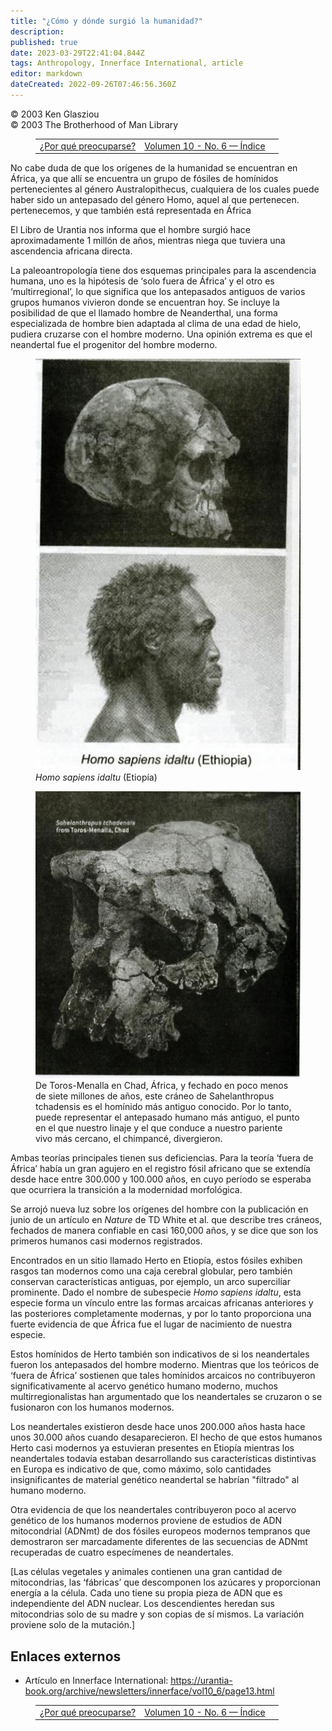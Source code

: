 ```yaml
---
title: "¿Cómo y dónde surgió la humanidad?"
description: 
published: true
date: 2023-03-29T22:41:04.844Z
tags: Anthropology, Innerface International, article
editor: markdown
dateCreated: 2022-09-26T07:46:56.360Z
---
```


<p class="v-card v-sheet theme--light grey lighten-3 px-2">© 2003 Ken Glasziou<br>© 2003 The Brotherhood of Man Library</p>
<figure class="table chapter-navigator">
  <table>
    <tbody>
      <tr>
        <td>
        <a href="/es/article/Ken_Glasziou/Why_Worry">
          <span class="mdi mdi-arrow-left-drop-circle"></span><span class="pl-2">¿Por qué preocuparse?</span>
        </a>
        </td>
        <td>
        <a href="/es/index/articles_innerface#volumen-10-no-6">
          <span class="mdi mdi-book-open-variant"></span><span class="pl-2">Volumen 10 - No. 6 — Índice</span>
        </a>
        </td>
        <td>
        </td>
      </tr>
    </tbody>
  </table>
</figure>


No cabe duda de que los orígenes de la humanidad se encuentran en África, ya que allí se encuentra un grupo de fósiles de homínidos pertenecientes al género Australopithecus, cualquiera de los cuales puede haber sido un antepasado del género Homo, aquel al que pertenecen. pertenecemos, y que también está representada en África

El Libro de Urantia nos informa que el hombre surgió hace aproximadamente 1 millón de años, mientras niega que tuviera una ascendencia africana directa.

La paleoantropología tiene dos esquemas principales para la ascendencia humana, uno es la hipótesis de ‘solo fuera de África’ y el otro es ‘multirregional’, lo que significa que los antepasados ​​​​antiguos de varios grupos humanos vivieron donde se encuentran hoy. Se incluye la posibilidad de que el llamado hombre de Neanderthal, una forma especializada de hombre bien adaptada al clima de una edad de hielo, pudiera cruzarse con el hombre moderno. Una opinión extrema es que el neandertal fue el progenitor del hombre moderno.

<figure class="image urantiapedia image-style-align-left">
<img src="/image/article/Ken_Glasziou/How_and_Where_did_Mankind_arise/004234.jpg">
<figcaption><em>Homo sapiens idaltu</em> (Etiopía) </figcaption>
</figure>

<figure class="image urantiapedia image-style-align-right">
<img src="/image/article/Ken_Glasziou/How_and_Where_did_Mankind_arise/004235.jpg">
<figcaption>De Toros-Menalla en Chad, África, y fechado en poco menos de siete millones de años, este cráneo de Sahelanthropus tchadensis es el homínido más antiguo conocido. Por lo tanto, puede representar el antepasado humano más antiguo, el punto en el que nuestro linaje y el que conduce a nuestro pariente vivo más cercano, el chimpancé, divergieron. </figcaption>
</figure>

Ambas teorías principales tienen sus deficiencias. Para la teoría ‘fuera de África’ había un gran agujero en el registro fósil africano que se extendía desde hace entre 300.000 y 100.000 años, en cuyo período se esperaba que ocurriera la transición a la modernidad morfológica.

Se arrojó nueva luz sobre los orígenes del hombre con la publicación en junio de un artículo en _Nature_ de TD White et al. que describe tres cráneos, fechados de manera confiable en casi 160,000 años, y se dice que son los primeros humanos casi modernos registrados.

Encontrados en un sitio llamado Herto en Etiopía, estos fósiles exhiben rasgos tan modernos como una caja cerebral globular, pero también conservan características antiguas, por ejemplo, un arco superciliar prominente. Dado el nombre de subespecie _Homo sapiens idaltu_, esta especie forma un vínculo entre las formas arcaicas africanas anteriores y las posteriores completamente modernas, y por lo tanto proporciona una fuerte evidencia de que África fue el lugar de nacimiento de nuestra especie.

Estos homínidos de Herto también son indicativos de si los neandertales fueron los antepasados ​​del hombre moderno. Mientras que los teóricos de ‘fuera de África’ sostienen que tales homínidos arcaicos no contribuyeron significativamente al acervo genético humano moderno, muchos multirregionalistas han argumentado que los neandertales se cruzaron o se fusionaron con los humanos modernos.

Los neandertales existieron desde hace unos 200.000 años hasta hace unos 30.000 años cuando desaparecieron. El hecho de que estos humanos Herto casi modernos ya estuvieran presentes en Etiopía mientras los neandertales todavía estaban desarrollando sus características distintivas en Europa es indicativo de que, como máximo, solo cantidades insignificantes de material genético neandertal se habrían "filtrado" al humano moderno.

Otra evidencia de que los neandertales contribuyeron poco al acervo genético de los humanos modernos proviene de estudios de ADN mitocondrial (ADNmt) de dos fósiles europeos modernos tempranos que demostraron ser marcadamente diferentes de las secuencias de ADNmt recuperadas de cuatro especímenes de neandertales.

[Las células vegetales y animales contienen una gran cantidad de mitocondrias, las ‘fábricas’ que descomponen los azúcares y proporcionan energía a la célula. Cada uno tiene su propia pieza de ADN que es independiente del ADN nuclear. Los descendientes heredan sus mitocondrias solo de su madre y son copias de sí mismos. La variación proviene solo de la mutación.]

## Enlaces externos

- Artículo en Innerface International: https://urantia-book.org/archive/newsletters/innerface/vol10_6/page13.html



<figure class="table chapter-navigator">
  <table>
    <tbody>
      <tr>
        <td>
        <a href="/es/article/Ken_Glasziou/Why_Worry">
          <span class="mdi mdi-arrow-left-drop-circle"></span><span class="pl-2">¿Por qué preocuparse?</span>
        </a>
        </td>
        <td>
        <a href="/es/index/articles_innerface#volumen-10-no-6">
          <span class="mdi mdi-book-open-variant"></span><span class="pl-2">Volumen 10 - No. 6 — Índice</span>
        </a>
        </td>
        <td>
        </td>
      </tr>
    </tbody>
  </table>
</figure>
